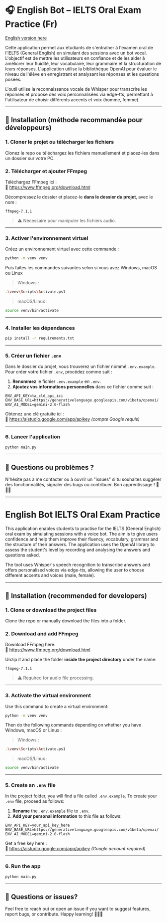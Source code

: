 # 🎧 English Bot – IELTS Oral Exam Practice (Fr)

[English version here](#english-bot-ielts-oral-exam-practice)

Cette application permet aux étudiants de s'entraîner à l'examen oral de l'IELTS (General English) en simulant des sessions avec un bot vocal. L'objectif est de mettre les utilisateurs en confiance et de les aider à améliorer leur fluidité, leur vocabulaire, leur grammaire et la structuration de leurs réponses. L'application utilise la bibliothèque OpenAI pour évaluer le niveau de l'élève en enregistrant et analysant les réponses et les questions posées.

L'outil utilise la reconnaissance vocale de Whisper pour transcrire les réponses et propose des voix personnalisées via edge-tts, permettant à l'utilisateur de choisir différents accents et voix (homme, femme).


---

## 🔧 Installation (méthode recommandée pour développeurs)

### 1. Cloner le projet ou télécharger les fichiers

Clonez le repo ou téléchargez les fichiers manuellement et placez-les dans un dossier sur votre PC.

### 2. Télécharger et ajouter **FFmpeg**

Téléchargez FFmpeg ici :  
🔗 https://www.ffmpeg.org/download.html

Décompressez le dossier et placez-le **dans le dossier du projet**, avec le nom :

```
ffmpeg-7.1.1
```

> ⚠️ Nécessaire pour manipuler les fichiers audio.

---

### 3. Activer l'environnement virtuel


Créez un environnement virtuel avec cette commande :

```bash
python -m venv venv
```
Puis faîtes les commandes suivantes selon si vous avez Windows, macOS  ou Linux

>Windows :
```bash
.\venv\Scripts\Activate.ps1
```

>macOS/Linux :
```bash
source venv/bin/activate
```

---

### 4. Installer les dépendances

```bash
pip install -r requirements.txt
```

---

### 5. Créer un fichier `.env`

Dans le dossier du projet, vous trouverez un fichier nommé `.env.example`. Pour créer votre fichier `.env`, procédez comme suit :

1. **Renommez** le fichier `.env.example` en `.env`.
2. **Ajoutez vos informations personnelles** dans ce fichier comme suit :

```env
ENV_API_KEY=ta_clé_api_ici
ENV_BASE_URL=https://generativelanguage.googleapis.com/v1beta/openai/
ENV_AI_MODEL=gemini-2.0-flash
```
Obtenez une clé gratuite ici :  
🔗 https://aistudio.google.com/app/apikey *(compte Google requis)*

---

### 6. Lancer l'application

```bash
python main.py
```
---
## 💬 Questions ou problèmes ?

N'hésite pas à me contacter ou à ouvrir un "issues" si tu souhaites suggérer des fonctionnalités, signaler des bugs ou contribuer. Bon apprentissage ! 🌟🇬🇧

---

# English Bot IELTS Oral Exam Practice

This application enables students to practise for the IELTS (General English) oral exam by simulating sessions with a voice bot. The aim is to give users confidence and help them improve their fluency, vocabulary, grammar and the structure of their answers. The application uses the OpenAI library to assess the student's level by recording and analysing the answers and questions asked.

The tool uses Whisper's speech recognition to transcribe answers and offers personalised voices via edge-tts, allowing the user to choose different accents and voices (male, female).

---

## 🔧 Installation (recommended for developers)

### 1. Clone or download the project files

Clone the repo or manually download the files into a folder.

### 2. Download and add **FFmpeg**

Download FFmpeg here:  
🔗 https://www.ffmpeg.org/download.html

Unzip it and place the folder **inside the project directory** under the name:

```
ffmpeg-7.1.1
```

> ⚠️ Required for audio file processing.

---


### 3. Activate the virtual environment

Use this command to create a virtual environment:

```bash
python -m venv venv
```

Then do the following commands depending on whether you have Windows, macOS or Linux :

>Windows :
```bash
.\venv\Scripts\Activate.ps1
```

>macOS/Linux :
```bash
source venv/bin/activate
```
---

### 5. Create an `.env` file

In the project folder, you will find a file called `.env.example`. To create your `.env` file, proceed as follows:

1. **Rename** the `.env.example` file to `.env`.
2. **Add your personal information** to this file as follows:

```env
ENV_API_KEY=your_api_key_here
ENV_BASE_URL=https://generativelanguage.googleapis.com/v1beta/openai/
ENV_AI_MODEL=gemini-2.0-flash
```
Get a free key here :  
🔗 https://aistudio.google.com/app/apikey *(Google account required)*

---

### 6. Run the app

```bash
python main.py
```
---

## 💬 Questions or issues?

Feel free to reach out or open an issue if you want to suggest features, report bugs, or contribute. Happy learning! 🌟🇬🇧
